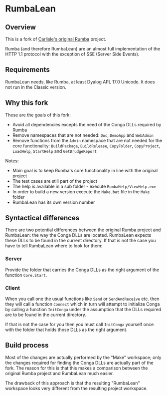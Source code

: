 # RumbaLean

## Overview

This is a fork of [Carlisle's original Rumba](https://github.com/the-carlisle-group/Rumba "Link to Carlisle's Rumba project on GitHub") project.

Rumba (and therefore RumbaLean) are an almost full implementation of the HTTP 1.1 protocol with the exception of SSE (Server Side Events).

## Requirements

RumbaLean needs, like Rumba, at least Dyalog APL 17.0 Unicode. It does not run in the Classic version.

## Why this fork

These are the goals of this fork:

* Avoid all dependencies excepts the need of the Conga DLLs required by Rumba
* Remove namespaces that are not needed: `Doc`, `DemoApp` and `WebAdmin`
* Remove functions from the `Admin` namespace that are not needed for the core functionality: `BuildPackage`, `BuildRelease`, `CopyFolder`, `CopyProject`, `LoadHelp`, `StartHelp` and `GetDrudgeReport`

Notes:

* Main goal is to keep Rumba's core functionality in line with the original project 
* The test cases are still part of the project
* The help is available in a sub folder - execute `RumbaHelp/ViewHelp.exe`
* In order to build a new version execute the `Make.bat` file in the `Make` folder
* RumbaLean has its own version number

## Syntactical differences

There are two potential differences between the original Rumba project and RumbaLean: the way the Conga DLLs are located. RumbaLean expects these DLLs to be found in the current directory. If that is not the case you have to tell RumbaLean where to look for them:

### Server

Provide the folder that carries the Conga DLLs as the right argument of the function `Core.Start`.

### Client

When you call one the usual functions like `Send` or `SendAndReceive` etc. then they will call a function `Connect` which in turn will attempt to initialize Conga by calling a function `InitConga` under the assumption that the DLLs required are to be found in the current directory.

If that is not the case for you then you must call `InitConga` yourself once with the folder that holds those DLLs as the right argument.

## Build process

Most of the changes are actually performed by the "Make" workspace; only the changes required for finding the Conga DLLs are actually part of the fork. The reason for this is that this makes a comparison between the original Rumba project and RumbaLean much easier.

The drawback of this approach is that the resulting "RumbaLean" workspace looks very different from the resulting project workspace.
